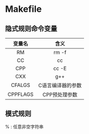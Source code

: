 <!--
 * @Author: Outsider
 * @Date: 2022-06-29 21:02:54
 * @LastEditors: Outsider
 * @LastEditTime: 2022-06-29 21:07:35
 * @Description: In User Settings Edit
 * @FilePath: \Notes\Makefile\Basic.md
-->
# Makefile

## 隐式规则命令变量
|变量名|含义|
|:--:|:--:|
|RM|rm -f|
|CC|cc|
CPP|cc -E
CXX|g++
CFALGS|C语言编译器的参数
CPPFLAGS|CPP预处理参数

## 模式规则

% : 任意非空字符串
